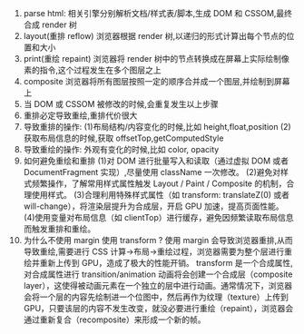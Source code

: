1. parse html: 相关引擎分别解析文档/样式表/脚本,生成 DOM 和 CSSOM,最终合成 render 树
2. layout(重排 reflow) 浏览器根据 render 树,以递归的形式计算出每个节点的位置和大小
3. print(重绘 repaint) 浏览器将 render 树中的节点转换成在屏幕上实际绘制像素的指令,这个过程发生在多个图层之上
4. composite 浏览器将所有图层按照一定的顺序合并成一个图层,并绘制到屏幕上
5. 当 DOM 或 CSSOM 被修改的时候,会重复发生以上步骤
6. 重排必定导致重绘,重排代价很大
7. 导致重排的操作:
   (1)布局结构/内容变化的时候,比如 height,float,position
   (2)获取布局信息的时候,获取 offsetTop,getComputedStyle
8. 导致重绘的操作: 外观有变化的时候,比如 color, opacity
9. 如何避免重绘和重排
   (1)对 DOM 进行批量写入和读取（通过虚拟 DOM 或者 DocumentFragment 实现）,尽量使用 className 一次修改。
   (2)避免对样式频繁操作，了解常用样式属性触发 Layout / Paint / Composite 的机制，合理使用样式。
   (3)合理利用特殊样式属性（如 transform: translateZ(0) 或者 will-change），将渲染层提升为合成层，开启 GPU 加速，提高页面性能。
   (4)使用变量对布局信息（如 clientTop）进行缓存，避免因频繁读取布局信息而触发重排和重绘。
10. 为什么不使用 margin 使用 transform ?
    使用 margin 会导致浏览器重排,从而导致重绘,需要进行 CSS 计算->布局->重绘过程，浏览器需要为整个层进行重绘并重新上传到 GPU，造成了极大的性能开销。
    transform 是一个合成属性,对合成属性进行 transition/animation 动画将会创建一个合成层（composite layer），这使得被动画元素在一个独立的层中进行动画。通常情况下，浏览器会将一个层的内容先绘制进一个位图中，然后再作为纹理（texture）上传到 GPU，只要该层的内容不发生改变，就没必要进行重绘（repaint），浏览器会通过重新复合（recomposite）来形成一个新的帧。
